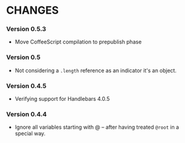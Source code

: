 # CHANGES

### Version 0.5.3

* Move CoffeeScript compilation to prepublish phase

### Version 0.5

* Not considering a `.length` reference as an indicator it's an object.

### Version 0.4.5

* Verifying support for Handlebars 4.0.5

### Version 0.4.4

* Ignore all variables starting with @ – after having treated `@root` in a special way.
